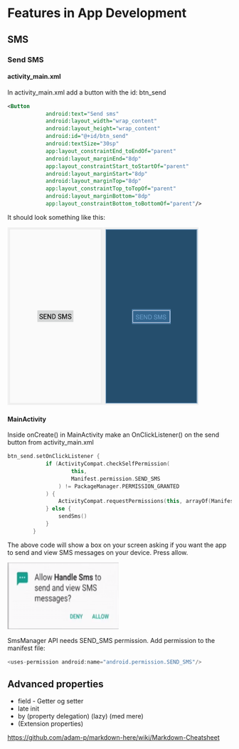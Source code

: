# Features in App Development

## SMS

### Send SMS

#### activity_main.xml

In activity_main.xml add a button with the id: btn_send

```xml
<Button
            android:text="Send sms"
            android:layout_width="wrap_content"
            android:layout_height="wrap_content"
            android:id="@+id/btn_send"
            android:textSize="30sp"
            app:layout_constraintEnd_toEndOf="parent"
            android:layout_marginEnd="8dp"
            app:layout_constraintStart_toStartOf="parent"
            android:layout_marginStart="8dp"
            android:layout_marginTop="8dp"
            app:layout_constraintTop_toTopOf="parent"
            android:layout_marginBottom="8dp"
            app:layout_constraintBottom_toBottomOf="parent"/>
```
It should look something like this:

<img src="https://github.com/pernillelorup/AppDevelopmentFeatures/blob/master/Images/Send_button.png" width="430" height="400">

#### MainActivity

Inside onCreate() in MainActivity make an OnClickListener() on the send button from activity_main.xml

```kotlin
btn_send.setOnClickListener {
            if (ActivityCompat.checkSelfPermission(
                    this,
                    Manifest.permission.SEND_SMS
                ) != PackageManager.PERMISSION_GRANTED
            ) {
                ActivityCompat.requestPermissions(this, arrayOf(Manifest.permission.SEND_SMS), requestSendSms)
            } else {
                sendSms()
            }
        }
```
The above code will show a box on your screen asking if you want the app to send and view SMS messages on your device. Press allow.

<img src="https://github.com/pernillelorup/AppDevelopmentFeatures/blob/master/Images/allowMessages.png" width="250" height="150">


SmsManager API needs SEND_SMS permission. Add permission to the manifest file:

```kotlin
<uses-permission android:name="android.permission.SEND_SMS"/>
```


## Advanced properties
* field - Getter og setter
* late init
* by (property delegation) (lazy) (med mere)
* (Extension properties)


https://github.com/adam-p/markdown-here/wiki/Markdown-Cheatsheet
